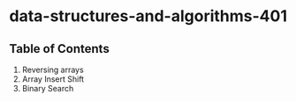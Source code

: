 # data-structures-and-algorithms-401

## Table of Contents

1. Reversing arrays
2. Array Insert Shift
3. Binary Search
